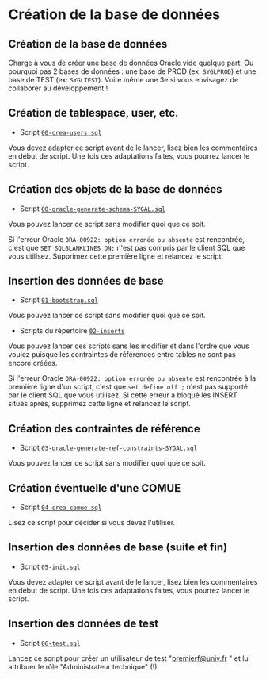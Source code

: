 Création de la base de données
==============================

## Création de la base de données

Charge à vous de créer une base de données Oracle vide quelque part. 
Ou pourquoi pas 2 bases de données : une base de PROD (ex: `SYGLPROD`) et une base de TEST (ex: `SYGLTEST`).
Voire même une 3e si vous envisagez de collaborer au développement !

## Création de tablespace, user, etc.

- Script [`00-crea-users.sql`](00-crea-users.sql)

Vous devez adapter ce script avant de le lancer, lisez bien les commentaires en début de script. 
Une fois ces adaptations faites, vous pourrez lancer le script.

## Création des objets de la base de données

- Script [`00-oracle-generate-schema-SYGAL.sql`](00-oracle-generate-schema-SYGAL.sql)
 
Vous pouvez lancer ce script sans modifier quoi que ce soit.

Si l'erreur Oracle `ORA-00922: option erronée ou absente` est rencontrée, 
c'est que `SET SQLBLANKLINES ON;` n'est pas compris par le client SQL que vous utilisez. 
Supprimez cette première ligne et relancez le script.

## Insertion des données de base

- Script [`01-bootstrap.sql`](01-bootstrap.sql)

Vous pouvez lancer ce script sans modifier quoi que ce soit.

- Scripts du répertoire [`02-inserts`](02-inserts)

Vous pouvez lancer ces scripts sans les modifier et dans l'ordre que vous voulez puisque les contraintes de références
entre tables ne sont pas encore créées.

Si l'erreur Oracle `ORA-00922: option erronée ou absente` est rencontrée à la première ligne d'un script, 
c'est que `set define off ;` n'est pas supporté par le client SQL que vous utilisez. 
Si cette erreur a bloqué les INSERT situés après, supprimez cette ligne et relancez le script.

## Création des contraintes de référence 

- Script [`03-oracle-generate-ref-constraints-SYGAL.sql`](03-oracle-generate-ref-constraints-SYGAL.sql)

Vous pouvez lancer ce script sans modifier quoi que ce soit.

## Création éventuelle d'une COMUE

- Script [`04-crea-comue.sql`](04-crea-comue.sql)

Lisez ce script pour décider si vous devez l'utiliser.

## Insertion des données de base (suite et fin)

- Script [`05-init.sql`](05-init.sql)

Vous devez adapter ce script avant de le lancer, lisez bien les commentaires en début de script. 
Une fois ces adaptations faites, vous pourrez lancer le script.

## Insertion des données de test

- Script [`06-test.sql`](06-test.sql)

Lancez ce script pour créer un utilisateur de test "premierf@univ.fr " et lui attribuer le rôle 
"Administrateur technique" (!)
